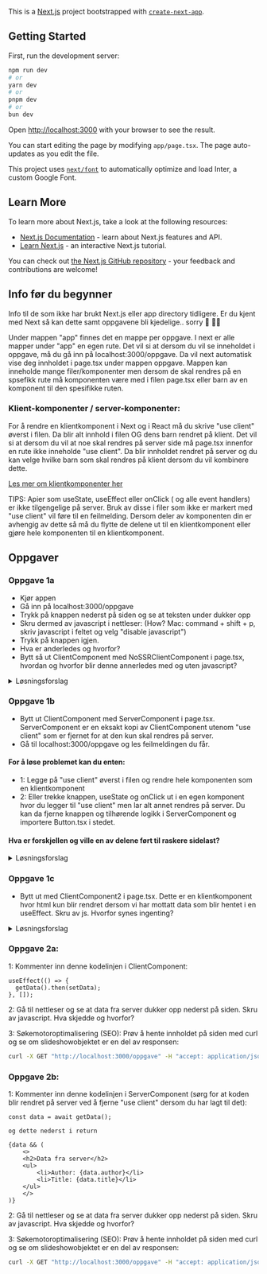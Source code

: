This is a [Next.js](https://nextjs.org/) project bootstrapped with [`create-next-app`](https://github.com/vercel/next.js/tree/canary/packages/create-next-app).

## Getting Started

First, run the development server:

```bash
npm run dev
# or
yarn dev
# or
pnpm dev
# or
bun dev
```

Open [http://localhost:3000](http://localhost:3000) with your browser to see the result.

You can start editing the page by modifying `app/page.tsx`. The page auto-updates as you edit the file.

This project uses [`next/font`](https://nextjs.org/docs/basic-features/font-optimization) to automatically optimize and load Inter, a custom Google Font.

## Learn More

To learn more about Next.js, take a look at the following resources:

- [Next.js Documentation](https://nextjs.org/docs) - learn about Next.js features and API.
- [Learn Next.js](https://nextjs.org/learn) - an interactive Next.js tutorial.

You can check out [the Next.js GitHub repository](https://github.com/vercel/next.js/) - your feedback and contributions are welcome!

## Info før du begynner

Info til de som ikke har brukt Next.js eller app directory tidligere. Er du kjent med Next så kan dette samt oppgavene bli kjedelige.. sorry 🤪 🤷‍♀️

Under mappen "app" finnes det en mappe per oppgave. I next er alle mapper under "app" en egen rute. Det vil si at dersom du vil se inneholdet i oppgave, må du gå inn på localhost:3000/oppgave. Da vil next automatisk vise deg innholdet i page.tsx under mappen oppgave. Mappen kan inneholde mange filer/komponenter men dersom de skal rendres på en spsefikk rute må komponenten være med i filen page.tsx eller barn av en komponent til den spesifikke ruten.

### Klient-komponenter / server-komponenter:

For å rendre en klientkomponent i Next og i React må du skrive "use client" øverst i filen. Da blir alt innhold i filen OG dens barn rendret på klient.
Det vil si at dersom du vil at noe skal rendres på server side må page.tsx innenfor en rute ikke inneholde "use client". Da blir innholdet rendret på server og du kan velge hvilke barn som skal rendres på klient dersom du vil kombinere dette.

[Les mer om klientkomponenter her](https://nextjs.org/docs/app/building-your-application/rendering/client-components)

TIPS: Apier som useState, useEffect eller onClick ( og alle event handlers) er ikke tilgengelige på server. Bruk av disse i filer som ikke er markert med "use client" vil føre til en feilmelding. Dersom deler av komponenten din er avhengig av dette så må du flytte de delene ut til en klientkomponent eller gjøre hele komponenten til en klientkomponent.

## Oppgaver

### Oppgave 1a

- Kjør appen
- Gå inn på localhost:3000/oppgave
- Trykk på knappen nederst på siden og se at teksten under dukker opp
- Skru dermed av javascript i nettleser:
  (How? Mac: command + shift + p,
  skriv javascript i feltet og velg "disable javascript")
- Trykk på knappen igjen.
- Hva er anderledes og hvorfor?
- Bytt så ut ClientComponent med NoSSRClientComponent i page.tsx, hvordan og hvorfor blir denne annerledes med og uten javascript?

<details><summary>Løsningsforslag</summary>

Alt av html rendres uansett. Ingen endring. Dette er fordi Next prerendrer alt på server selv om det er en klientkompoenet og dermed skjer hydrering (js) på klienten.
Derfor funker det ikke å trykke på knappen uten javascript, men html vil likevel rendres på serverside. [Les mer om pre-rendering her](https://nextjs.org/learn-pages-router/basics/data-fetching/pre-rendering).

Dersom vi hadde hentet noe innhold dynamisk fra en server på klienten f.eks. ved bruk av useEffect og vist denne dataen ville ikke dataen vært synlig uten js og dermed ikke tilgjengelig for søkemotor heller. Alt utenom den dynamiske delen ville vært synlig. Men hadde vi hentet dataen på server ville alt vært synlig og tilgjengelig selv uten js.

</details>

### Oppgave 1b

- Bytt ut ClientComponent med ServerComponent i page.tsx. ServerComponent er en eksakt kopi av ClientComponent utenom "use client" som er fjernet for at den kun skal rendres på server.
- Gå til localhost:3000/oppgave og les feilmeldingen du får.

#### For å løse problemet kan du enten:

- 1: Legge på "use client" øverst i filen og rendre hele komponenten som en klientkomponent
- 2: Eller trekke knappen, useState og onClick ut i en egen komponent hvor du legger til "use client" men lar alt annet rendres på server. Du kan da fjerne knappen og tilhørende logikk i ServerComponent og importere Button.tsx i stedet.

#### Hva er forskjellen og ville en av delene ført til raskere sidelast?

<details><summary>Løsningsforslag</summary>

I Next vil alt (til og med klientkomponenter). prerendres på server uansett så det vil i praksis ikke ha noen betydning hvilken av valgene man tar (vel og merke dersom man ikke henter data fra en server). Men dersom man ikke bruker Next og en klientkomponent ikke hadde blitt rendret på server først, ville det gitt raskere sidelast dersom man rendret alt utenom knappen på server og kun knappen med onclick og state på klienten fordi js bundle blir da mindre / færre pakker å installere osv -> mindre jobb for klienten. I tillegg skal vi nå i oppgave 2 hente data på server og da er det lurt å la ServerComponent forbli på server og kun trekke ut knappen til en klientkomponent.

</details>

### Oppgave 1c

- Bytt ut med ClientComponent2 i page.tsx. Dette er en klientkomponent hvor html kun blir rendret dersom vi har mottatt data som blir hentet i en useEffect. Skru av js. Hvorfor synes ingenting?

<details><summary>Løsningsforslag</summary>

Selv om alt prerendres på server er det nå ingenting som kan vises fordi hele visningen avhenger av data som blir hentet i en useEffect som kun er tilgjengelig i nettleser etter at js er lastet ned og kjørt.

</details>

### Oppgave 2a:

1: Kommenter inn denne kodelinjen i ClientComponent:

```tsx
useEffect(() => {
  getData().then(setData);
}, []);
```

2: Gå til nettleser og se at data fra server dukker opp nederst på siden. Skru av javascript. Hva skjedde og hvorfor?

3: Søkemotoroptimalisering (SEO): Prøv å hente innholdet på siden med curl og se om slideshowobjektet er en del av responsen:

```bash
curl -X GET "http://localhost:3000/oppgave" -H "accept: application/json"
```

### Oppgave 2b:

1: Kommenter inn denne kodelinjen i ServerComponent (sørg for at koden blir rendret på server ved å fjerne "use client" dersom du har lagt til det):

```tsx
const data = await getData();

og dette nederst i return

{data && (
    <>
    <h2>Data fra server</h2>
    <ul>
        <li>Author: {data.author}</li>
        <li>Title: {data.title}</li>
    </ul>
    </>
)}
```

2: Gå til nettleser og se at data fra server dukker opp nederst på siden. Skru av javascript. Hva skjedde og hvorfor?

3: Søkemotoroptimalisering (SEO): Prøv å hente innholdet på siden med curl og se om slideshowobjektet er en del av responsen:

```bash
curl -X GET "http://localhost:3000/oppgave" -H "accept: application/json"
```
